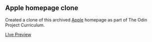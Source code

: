   ## Apple homepage clone
  
  
  Created a clone of this archived [Apple](https://web.archive.org/web/20140301004610/http://www.apple.com/) homepage as part of The Odin Project Curriculum.
  
  
   [LIve Preview](https://spark712.github.io/apple.com-clone/index.html)
